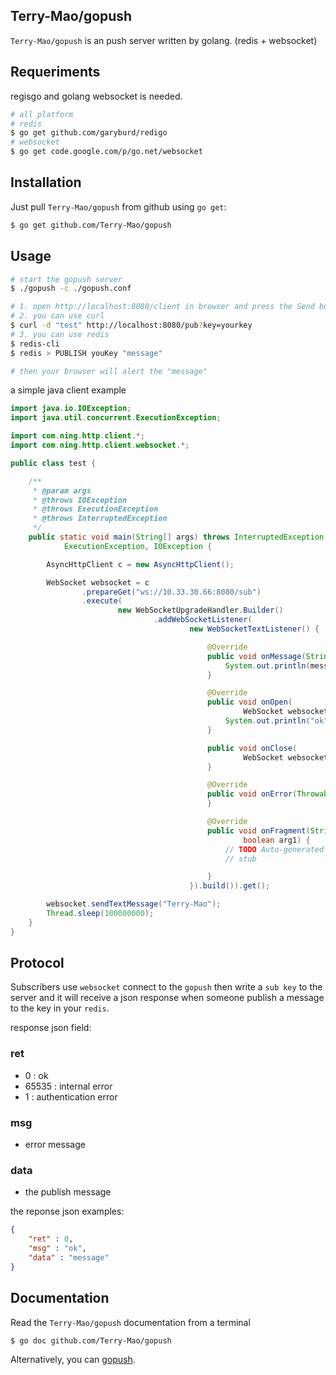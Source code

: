 ## Terry-Mao/gopush

`Terry-Mao/gopush` is an push server written by golang. (redis + websocket)

## Requeriments
regisgo and golang websocket is needed.
```sh
# all platform
# redis
$ go get github.com/garyburd/redigo
# websocket
$ go get code.google.com/p/go.net/websocket 
```

## Installation
Just pull `Terry-Mao/gopush` from github using `go get`:

```sh
$ go get github.com/Terry-Mao/gopush
```

## Usage
```sh
# start the gopush server
$ ./gopush -c ./gopush.conf

# 1. open http://localhost:8080/client in browser and press the Send button
# 2. you can use curl
$ curl -d "test" http://localhost:8080/pub?key=yourkey
# 3. you can use redis 
$ redis-cli 
$ redis > PUBLISH youKey "message"

# then your browser will alert the "message"
```
a simple java client example
```java
import java.io.IOException;
import java.util.concurrent.ExecutionException;

import com.ning.http.client.*;
import com.ning.http.client.websocket.*;

public class test {

	/**
	 * @param args
	 * @throws IOException
	 * @throws ExecutionException
	 * @throws InterruptedException
	 */
	public static void main(String[] args) throws InterruptedException,
			ExecutionException, IOException {

		AsyncHttpClient c = new AsyncHttpClient();

		WebSocket websocket = c
				.prepareGet("ws://10.33.30.66:8080/sub")
				.execute(
						new WebSocketUpgradeHandler.Builder()
								.addWebSocketListener(
										new WebSocketTextListener() {

											@Override
											public void onMessage(String message) {
												System.out.println(message);
											}

											@Override
											public void onOpen(
													WebSocket websocket) {
												System.out.println("ok");
											}

											public void onClose(
													WebSocket websocket) {
											}

											@Override
											public void onError(Throwable t) {
											}

											@Override
											public void onFragment(String arg0,
													boolean arg1) {
												// TODO Auto-generated method
												// stub

											}
										}).build()).get();

		websocket.sendTextMessage("Terry-Mao");
		Thread.sleep(100000000);
	}
}

```

## Protocol
Subscribers use `websocket` connect to the `gopush` then write a `sub key` to
the server and it will receive a json response when someone publish a message 
to the key in your `redis`.

response json field:
### ret
* 0 : ok
* 65535 : internal error
* 1 : authentication error

### msg
* error message

### data
* the publish message

the reponse json examples:
```json
{
    "ret" : 0,
    "msg" : "ok",
    "data" : "message"
}
```

## Documentation
Read the `Terry-Mao/gopush` documentation from a terminal

```sh
$ go doc github.com/Terry-Mao/gopush
```

Alternatively, you can [gopush](http://go.pkgdoc.org/github.com/Terry-Mao/gopush).

